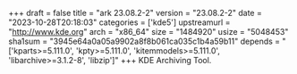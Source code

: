 +++
draft = false
title = "ark 23.08.2-2"
version = "23.08.2-2"
date = "2023-10-28T20:18:03"
categories = ['kde5']
upstreamurl = "http://www.kde.org"
arch = "x86_64"
size = "1484920"
usize = "5048453"
sha1sum = "3945e64a0a05a9902a8f8b061ca035c1b4a59b11"
depends = "['kparts>=5.111.0', 'kpty>=5.111.0', 'kitemmodels>=5.111.0', 'libarchive>=3.1.2-8', 'libzip']"
+++
KDE Archiving Tool.